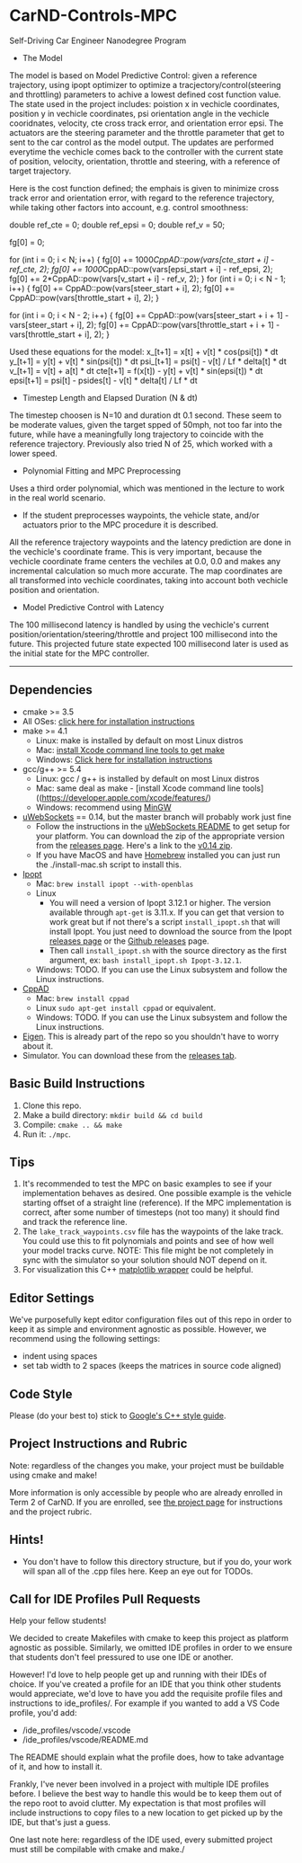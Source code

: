 # CarND-Controls-MPC
Self-Driving Car Engineer Nanodegree Program

* The Model

The model is based on Model Predictive Control: given a reference trajectory, using ipopt optimizer to optimize a tracjectory/control(steering and throttling) parameters to achive a lowest defined cost function value. The state used in the project includes: poistion x in vechicle coordinates, position y in vechicle coordinates, psi orientation angle in the vechicle cooridnates, velocity, cte cross track error, and orientation error epsi. The actuators are the steering parameter and the throttle parameter that get to sent to the car control as the model output. The updates are performed everytime the vechicle comes back to the controller with the current state of position, velocity, orientation, throttle and steering, with a reference of target trajectory.

Here is the cost function defined; the emphais is given to minimize cross track error and orientation error, with regard to the reference trajectory, while taking other factors into account, e.g. control smoothness:

double ref_cte = 0;
double ref_epsi = 0;
double ref_v = 50;

fg[0] = 0;

for (int i = 0; i < N; i++) {
    fg[0] += 1000*CppAD::pow(vars[cte_start + i] - ref_cte, 2);
    fg[0] += 1000*CppAD::pow(vars[epsi_start + i] - ref_epsi, 2);
    fg[0] += 2*CppAD::pow(vars[v_start + i] - ref_v, 2);
}
for (int i = 0; i < N - 1; i++) {
    fg[0] += CppAD::pow(vars[steer_start + i], 2);
    fg[0] += CppAD::pow(vars[throttle_start + i], 2);
}

for (int i = 0; i < N - 2; i++) {
    fg[0] += CppAD::pow(vars[steer_start + i + 1] - vars[steer_start + i], 2);
    fg[0] += CppAD::pow(vars[throttle_start + i + 1] - vars[throttle_start + i], 2);
}

Used these equations for the model:
x_[t+1] = x[t] + v[t] * cos(psi[t]) * dt
y_[t+1] = y[t] + v[t] * sin(psi[t]) * dt
psi_[t+1] = psi[t] - v[t] / Lf * delta[t] * dt
v_[t+1] = v[t] + a[t] * dt
cte[t+1] = f(x[t]) - y[t] + v[t] * sin(epsi[t]) * dt
epsi[t+1] = psi[t] - psides[t] - v[t] * delta[t] / Lf * dt


* Timestep Length and Elapsed Duration (N & dt)

The timestep choosen is N=10 and duration dt 0.1 second. These seem to be moderate values, given the target spped of 50mph, not too far into the future, while have a meaningfully long trajectory to coincide with the reference trajectory. Previously also tried N of 25, which worked with a lower speed.

* Polynomial Fitting and MPC Preprocessing

Uses a third order polynomial, which was mentioned in the lecture to work in the real world scenario.

* If the student preprocesses waypoints, the vehicle state, and/or actuators prior to the MPC procedure it is described.

All the reference trajectory waypoints and the latency prediction are done in the vechicle's coordinate frame. This is very important, because the vechicle coordinate frame centers the vechiles at 0.0, 0.0 and makes any incremental calculation so much more accurate. The map coordinates are all transformed into vechicle coordinates, taking into account both vechicle position and orientation.

* Model Predictive Control with Latency

The 100 millisecond latency is handled by using the vechicle's current position/orientation/steering/throttle and project 100 millisecond into the future. This projected future state expected 100 millisecond later is used as the initial state for the MPC controller.

---

## Dependencies

* cmake >= 3.5
 * All OSes: [click here for installation instructions](https://cmake.org/install/)
* make >= 4.1
  * Linux: make is installed by default on most Linux distros
  * Mac: [install Xcode command line tools to get make](https://developer.apple.com/xcode/features/)
  * Windows: [Click here for installation instructions](http://gnuwin32.sourceforge.net/packages/make.htm)
* gcc/g++ >= 5.4
  * Linux: gcc / g++ is installed by default on most Linux distros
  * Mac: same deal as make - [install Xcode command line tools]((https://developer.apple.com/xcode/features/)
  * Windows: recommend using [MinGW](http://www.mingw.org/)
* [uWebSockets](https://github.com/uWebSockets/uWebSockets) == 0.14, but the master branch will probably work just fine
  * Follow the instructions in the [uWebSockets README](https://github.com/uWebSockets/uWebSockets/blob/master/README.md) to get setup for your platform. You can download the zip of the appropriate version from the [releases page](https://github.com/uWebSockets/uWebSockets/releases). Here's a link to the [v0.14 zip](https://github.com/uWebSockets/uWebSockets/archive/v0.14.0.zip).
  * If you have MacOS and have [Homebrew](https://brew.sh/) installed you can just run the ./install-mac.sh script to install this.
* [Ipopt](https://projects.coin-or.org/Ipopt)
  * Mac: `brew install ipopt --with-openblas`
  * Linux
    * You will need a version of Ipopt 3.12.1 or higher. The version available through `apt-get` is 3.11.x. If you can get that version to work great but if not there's a script `install_ipopt.sh` that will install Ipopt. You just need to download the source from the Ipopt [releases page](https://www.coin-or.org/download/source/Ipopt/) or the [Github releases](https://github.com/coin-or/Ipopt/releases) page.
    * Then call `install_ipopt.sh` with the source directory as the first argument, ex: `bash install_ipopt.sh Ipopt-3.12.1`. 
  * Windows: TODO. If you can use the Linux subsystem and follow the Linux instructions.
* [CppAD](https://www.coin-or.org/CppAD/)
  * Mac: `brew install cppad`
  * Linux `sudo apt-get install cppad` or equivalent.
  * Windows: TODO. If you can use the Linux subsystem and follow the Linux instructions.
* [Eigen](http://eigen.tuxfamily.org/index.php?title=Main_Page). This is already part of the repo so you shouldn't have to worry about it.
* Simulator. You can download these from the [releases tab](https://github.com/udacity/CarND-MPC-Project/releases).



## Basic Build Instructions


1. Clone this repo.
2. Make a build directory: `mkdir build && cd build`
3. Compile: `cmake .. && make`
4. Run it: `./mpc`.

## Tips

1. It's recommended to test the MPC on basic examples to see if your implementation behaves as desired. One possible example
is the vehicle starting offset of a straight line (reference). If the MPC implementation is correct, after some number of timesteps
(not too many) it should find and track the reference line.
2. The `lake_track_waypoints.csv` file has the waypoints of the lake track. You could use this to fit polynomials and points and see of how well your model tracks curve. NOTE: This file might be not completely in sync with the simulator so your solution should NOT depend on it.
3. For visualization this C++ [matplotlib wrapper](https://github.com/lava/matplotlib-cpp) could be helpful.

## Editor Settings

We've purposefully kept editor configuration files out of this repo in order to
keep it as simple and environment agnostic as possible. However, we recommend
using the following settings:

* indent using spaces
* set tab width to 2 spaces (keeps the matrices in source code aligned)

## Code Style

Please (do your best to) stick to [Google's C++ style guide](https://google.github.io/styleguide/cppguide.html).

## Project Instructions and Rubric

Note: regardless of the changes you make, your project must be buildable using
cmake and make!

More information is only accessible by people who are already enrolled in Term 2
of CarND. If you are enrolled, see [the project page](https://classroom.udacity.com/nanodegrees/nd013/parts/40f38239-66b6-46ec-ae68-03afd8a601c8/modules/f1820894-8322-4bb3-81aa-b26b3c6dcbaf/lessons/b1ff3be0-c904-438e-aad3-2b5379f0e0c3/concepts/1a2255a0-e23c-44cf-8d41-39b8a3c8264a)
for instructions and the project rubric.

## Hints!

* You don't have to follow this directory structure, but if you do, your work
  will span all of the .cpp files here. Keep an eye out for TODOs.

## Call for IDE Profiles Pull Requests

Help your fellow students!

We decided to create Makefiles with cmake to keep this project as platform
agnostic as possible. Similarly, we omitted IDE profiles in order to we ensure
that students don't feel pressured to use one IDE or another.

However! I'd love to help people get up and running with their IDEs of choice.
If you've created a profile for an IDE that you think other students would
appreciate, we'd love to have you add the requisite profile files and
instructions to ide_profiles/. For example if you wanted to add a VS Code
profile, you'd add:

* /ide_profiles/vscode/.vscode
* /ide_profiles/vscode/README.md

The README should explain what the profile does, how to take advantage of it,
and how to install it.

Frankly, I've never been involved in a project with multiple IDE profiles
before. I believe the best way to handle this would be to keep them out of the
repo root to avoid clutter. My expectation is that most profiles will include
instructions to copy files to a new location to get picked up by the IDE, but
that's just a guess.

One last note here: regardless of the IDE used, every submitted project must
still be compilable with cmake and make./
